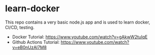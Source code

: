 # learn-docker

This repo contains a very basic node.js app and is used to learn docker, CI/CD, testing.

- Docker Tutorial: https://www.youtube.com/watch?v=gAkwW2tuIqE
- Github Actions Tutorial: https://www.youtube.com/watch?v=eB0nUzAI7M8
